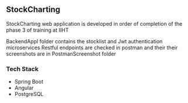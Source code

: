 ## StockCharting
StockCharting web application is developed in order of completion of the phase 3 of training at IIHT

BackendAppl folder contains the stocklist and Jwt authentication microservices
Restful endpoints are checked in postman and their their screenshots are in PostmanScreenshot folder

### Tech Stack
- Spring Boot
- Angular
- PostgreSQL
